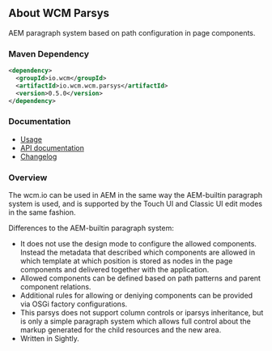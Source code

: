 ## About WCM Parsys

AEM paragraph system based on path configuration in page components.

### Maven Dependency

```xml
<dependency>
  <groupId>io.wcm</groupId>
  <artifactId>io.wcm.wcm.parsys</artifactId>
  <version>0.5.0</version>
</dependency>
```

### Documentation

* [Usage][usage]
* [API documentation][apidocs]
* [Changelog][changelog]


### Overview

The wcm.io can be used in AEM in the same way the AEM-builtin paragraph system is used, and is supported by the Touch UI and Classic UI edit modes in the same fashion.

Differences to the AEM-builtin paragraph system:

* It does not use the design mode to configure the allowed components. Instead the metadata that described which components are allowed in which template at which position is stored as nodes in the page components and delivered together with the application.
* Allowed components can be defined based on path patterns and parent component relations.
* Additional rules for allowing or deniying components can be provided via OSGi factory configurations.
* This parsys does not support column controls or iparsys inheritance, but is only a simple paragraph system which allows full control about the markup generated for the child resources and the new area.
* Written in Sightly.


[usage]: usage.html
[apidocs]: apidocs/
[changelog]: changes-report.html

